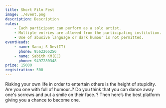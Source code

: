 ```yaml
---
title: Short Film Fest
image: ./event.png
description: Description
rules: 
    - Each participant can perform as a solo artist.
    - Multiple entries are allowed from the participating institution.
    - Use of abusive language or dark humour is not permitted.
eventHeads:
    - name: Sanuj S Dev(IT)
      phone: 9562266256
    - name: Sabith KM(EC)
      phone: 9497280348
prize: 15000
registration: 500
---
```


Risking your own life in order to entertain others is the height of stupidity. Are you one with full of humour..? Do you think that you can dance away one's sorrows and put a smile on their face..? Then here’s the best platform giving you a chance to become one.